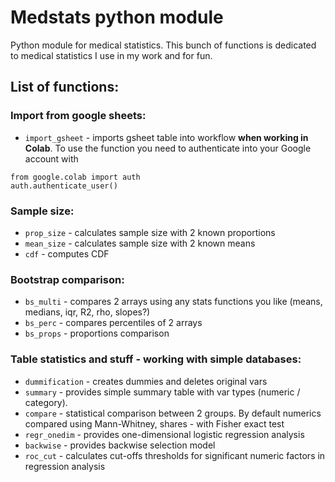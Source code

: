 # Medstats python module

Python module for medical statistics. This bunch of functions is dedicated to medical statistics I use in my work and for fun.

## List of functions:

### Import from google sheets:

- `import_gsheet` - imports gsheet table into workflow **when working in Colab**. To use the function you need to authenticate into your Google account with

```
from google.colab import auth
auth.authenticate_user()
```

### Sample size:

- `prop_size` - calculates sample size with 2 known proportions
- `mean_size` - calculates sample size with 2 known means
- `cdf` - computes CDF

### Bootstrap comparison:

- `bs_multi` - compares 2 arrays using any stats functions you like (means, medians, iqr, R2, rho, slopes?)
- `bs_perc` - compares percentiles of 2 arrays
- `bs_props` - proportions comparison

### Table statistics and stuff - working with simple databases:

- `dummification` - creates dummies and deletes original vars 
- `summary` - provides simple summary table with var types (numeric / category).
- `compare` - statistical comparison between 2 groups. By default numerics compared using Mann-Whitney, shares - with Fisher exact test
- `regr_onedim` - provides one-dimensional logistic regression analysis
- `backwise` - provides backwise selection model
- `roc_cut` - calculates cut-offs thresholds for significant numeric factors in regression analysis
